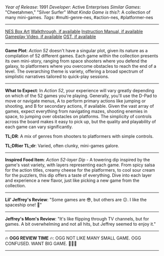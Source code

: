 *Year of Release*: 1991
*Developer*: Active Enterprises
*Similar Games*: "Cheetahmen," "Silver Surfer"
*What Kinda Game is this?*: A collection of many mini-games.
*Tags:* #multi-genre-nes, #action-nes, #platformer-nes

---
[NES Box Art](https://www.google.com/search?tbm=isch&q=NES+Box+Art+Action+52) 
[Walkthrough, if available](https://www.google.com/search?q=Walkthrough+NES+Action+52)
[Instruction Manual, if available](https://www.google.com/search?q=NES+Instruction+Manual+Action+52)
[Gameplay Video, if available](https://www.youtube.com/results?search_query=gameplay+NES+Action+52) 
[OST, if available](https://www.youtube.com/results?search_query=gameplay+NES+Action+52+OST)

- - -
**Game Plot**: *Action 52* doesn't have a singular plot, given its nature as a compilation of 52 different games. Each game within the collection presents its own mini-story, ranging from space shooters where you defend the galaxy, to platformers where you overcome obstacles to reach the end of a level. The overarching theme is variety, offering a broad spectrum of simplistic narratives tailored to quick-play sessions.

- - -
**What to Expect**: In *Action 52*, your experience will vary greatly depending on which of the 52 games you're playing. Generally, you'll use the D-Pad to move or navigate menus, A to perform primary actions like jumping or shooting, and B for secondary actions, if available. Given the vast array of games, expect everything from navigating mazes, shooting enemies in space, to jumping over obstacles on platforms. The simplicity of controls across the board makes it easy to pick up, but the quality and playability of each game can vary significantly.

**TL;DR**: A mix of genres from shooters to platformers with simple controls.

**TL;DRier TL;dr**: Varied, often clunky, mini-games galore.

---
**Inspired Food Item**: *Action 52-layer Dip* - A towering dip inspired by the game's vast variety, with layers representing each game. From spicy salsa for the action titles, creamy cheese for the platformers, to cool sour cream for the puzzlers, this dip offers a taste of everything. Dive into each layer and experience a new flavor, just like picking a new game from the collection.

---
**Lil' Jeffrey's Review**: "Some games are 😎, but others are 😕. I like the spaceship one! 🚀"

---
**Jeffrey's Mom's Review**: "It's like flipping through TV channels, but for games. A bit overwhelming and not all hits, but Jeffrey seemed to enjoy it."

---
🔥 **OGG REVIEW TIME** 🔥: OGG NOT LIKE MANY SMALL GAME. OGG CONFUSED. WANT BIG GAME. 🤯🔥🚫

---
